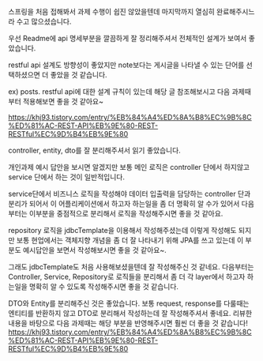 스프링을 처음 접해봐서 과제 수행이 쉽진 않았을텐데 마지막까지 열심히 완료해주시느라 수고 많으셨습니다.

우선 Readme에 api 명세부분을 깔끔하게 잘 정리해주셔서 전체적인 설계가 보여서 좋았습니다. 

restful api 설계도 방향성이 좋았지만 note보다는 게시글을 나타낼 수 있는 단어를 선택하셨으면 더 좋았을 것 같습니다. 

ex) posts. restful api에 대한 설계 규칙이 있는데 해당 글 참조해보시고 다음 과제때부터 적용해보면 좋을 것 같아요~

https://khj93.tistory.com/entry/%EB%84%A4%ED%8A%B8%EC%9B%8C%ED%81%AC-REST-API%EB%9E%80-REST-RESTful%EC%9D%B4%EB%9E%80

controller, entity, dto를 잘 분리해주셔서 읽기 좋았습니다. 

개인과제 예시 답안을 보시면 알겠지만 보통 메인 로직은 controller 단에서 하지않고 service 단에서 하는 것이 일반적입니다. 

service단에서 비즈니스 로직을 작성해야 데이터 입출력을 담당하는 controller 단과 분리가 되어서 이 어플리케이션에서 하고자 하는일을 좀 더 명확히 알 수가 있어서 다음부터는 이부분을 중점적으로 분리해서 로직을 작성해주시면 좋을 것 같아요.

repository 로직을 jdbcTemplate을 이용해서 작성해주셨는데 이렇게 작성해도 되지만 보통 현업에서는 객체지향 개념을 좀 더 잘 나타내기 위해 JPA를 쓰고 있는데 이 부분도 예시답안을 보면서 작성해보시면 좋을 것 같아요~. 

그래도 jdbcTemplate도 처음 사용해보셨을텐데 잘 작성해주신 것 같네요. 다음부터는 Controller, Service, Repository로 로직들을 분리해서 좀 더 각 layer에서 하고자 하는일을 명확히 알 수 있도록 작성해주시면 좋을 것 같습니다.

DTO와 Entity를 분리해주신 것은 좋았습니다. 보통 request, response를 다룰때는 엔티티를 반환하지 않고 DTO로 분리해서 작성하는데 잘 작성해주셔서 좋네요. 리뷰한 내용을 바탕으로 다음 과제때는 해당 부분을 반영해주시면 훨씬 더 좋을 것 같습니다!
https://khj93.tistory.com/entry/%EB%84%A4%ED%8A%B8%EC%9B%8C%ED%81%AC-REST-API%EB%9E%80-REST-RESTful%EC%9D%B4%EB%9E%80
